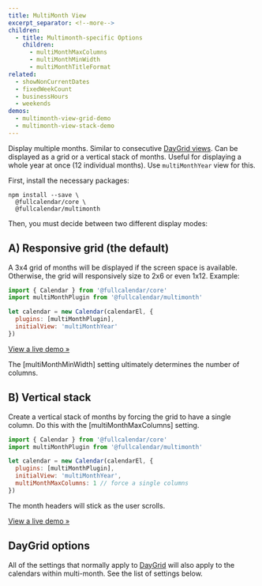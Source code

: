 ```yaml
---
title: MultiMonth View
excerpt_separator: <!--more-->
children:
  - title: Multimonth-specific Options
    children:
      - multiMonthMaxColumns
      - multiMonthMinWidth
      - multiMonthTitleFormat
related:
  - showNonCurrentDates
  - fixedWeekCount
  - businessHours
  - weekends
demos:
  - multimonth-view-grid-demo
  - multimonth-view-stack-demo
---
```


Display multiple months. Similar to consecutive [DayGrid views](daygrid-view). Can be displayed as a grid or a vertical stack of months.<!--more--> Useful for displaying a whole year at once (12 individual months). Use `multiMonthYear` view for this.

First, install the necessary packages:

```
npm install --save \
  @fullcalendar/core \
  @fullcalendar/multimonth
```

Then, you must decide between two different display modes:


<h2 id='responsive-grid'>A) Responsive grid (the default)</h2>

A 3x4 grid of months will be displayed if the screen space is available. Otherwise, the grid will responsively size to 2x6 or even 1x12. Example:

```js
import { Calendar } from '@fullcalendar/core'
import multiMonthPlugin from '@fullcalendar/multimonth'

let calendar = new Calendar(calendarEl, {
  plugins: [multiMonthPlugin],
  initialView: 'multiMonthYear'
})
```

[View a live demo &raquo;](multimonth-view-grid-demo)

The [multiMonthMinWidth] setting ultimately determines the number of columns.


<h2 id='vertical-stack'>B) Vertical stack</h2>

Create a vertical stack of months by forcing the grid to have a single column. Do this with the [multiMonthMaxColumns] setting.

```js
import { Calendar } from '@fullcalendar/core'
import multiMonthPlugin from '@fullcalendar/multimonth'

let calendar = new Calendar(calendarEl, {
  plugins: [multiMonthPlugin],
  initialView: 'multiMonthYear',
  multiMonthMaxColumns: 1 // force a single columns
})
```

The month headers will stick as the user scrolls.

[View a live demo &raquo;](multimonth-view-stack-demo)


## DayGrid options

All of the settings that normally apply to [DayGrid](daygrid-view) will also apply to the calendars within multi-month. See the list of settings below.
